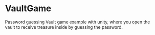 # VaultGame
Password guessing Vault game example with unity, where you open the vault to receive treasure inside by guessing the password.
